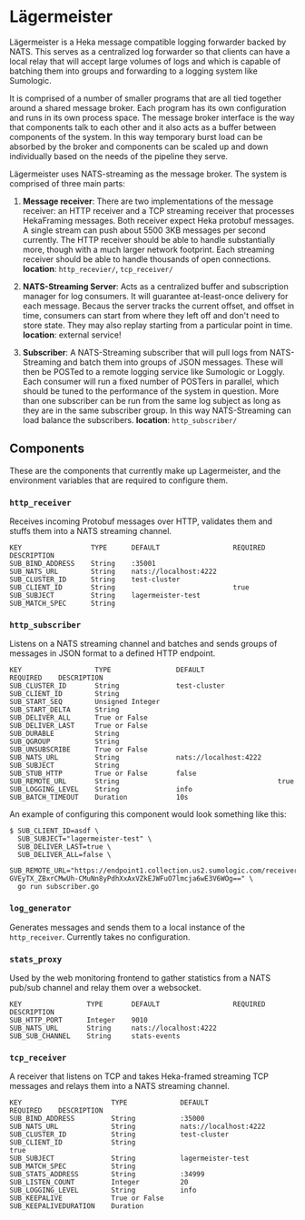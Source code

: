 Lägermeister
============

Lägermeister is a Heka message compatible logging forwarder backed by NATS.
This serves as a centralized log forwarder so that clients can have a local
relay that will accept large volumes of logs and which is capable of batching
them into groups and forwarding to a logging system like Sumologic.

It is comprised of a number of smaller programs that are all tied together
around a shared message broker. Each program has its own configuration and runs
in its own process space. The message broker interface is the way that
components talk to each other and it also acts as a buffer between components
of the system. In this way temporary burst load can be absorbed by the broker
and components can be scaled up and down individually based on the needs of the
pipeline they serve.

Lägermeister uses NATS-streaming as the message broker. The system is comprised
of three main parts:

1. **Message receiver**: There are two implementations of the message receiver:
   an HTTP receiver and a TCP streaming receiver that processes HekaFraming
   messages. Both receiver expect Heka protobuf messages. A single stream can
   push about 5500 3KB messages per second currently. The HTTP receiver should
   be able to handle substantially more, though with a much larger network
   footprint. Each streaming receiver should be able to handle thousands of
   open connections.
   **location**: `http_recevier/`, `tcp_receiver/`

2. **NATS-Streaming Server**: Acts as a centralized buffer and subscription
   manager for log consumers. It will guarantee at-least-once delivery for each
   message. Becaus the server tracks the current offset, and offset in time,
   consumers can start from where they left off and don't need to store state.
   They may also replay starting from a particular point in time.
   **location**: external service!

3. **Subscriber**: A NATS-Streaming subscriber that will pull logs from NATS-
   Streaming and batch them into groups of JSON messages. These will then be
   POSTed to a remote logging service like Sumologic or Loggly. Each consumer
   will run a fixed number of POSTers in parallel, which should be tuned to
   the performance of the system in question. More than one subscriber can be
   run from the same log subject as long as they are in the same subscriber group.
   In this way NATS-Streaming can load balance the subscribers.
   **location**: `http_subscriber/`

Components
----------

These are the components that currently make up Lagermeister, and the
environment variables that are required to configure them.

### `http_receiver`

Receives incoming Protobuf messages over HTTP, validates them and stuffs them
into a NATS streaming channel.

```
KEY                 TYPE      DEFAULT                  REQUIRED    DESCRIPTION
SUB_BIND_ADDRESS    String    :35001
SUB_NATS_URL        String    nats://localhost:4222
SUB_CLUSTER_ID      String    test-cluster
SUB_CLIENT_ID       String                             true
SUB_SUBJECT         String    lagermeister-test
SUB_MATCH_SPEC      String
```

### `http_subscriber`

Listens on a NATS streaming channel and batches and sends groups of messages in
JSON format to a defined HTTP endpoint.

```
KEY                  TYPE                DEFAULT                  REQUIRED    DESCRIPTION
SUB_CLUSTER_ID       String              test-cluster
SUB_CLIENT_ID        String
SUB_START_SEQ        Unsigned Integer
SUB_START_DELTA      String
SUB_DELIVER_ALL      True or False
SUB_DELIVER_LAST     True or False
SUB_DURABLE          String
SUB_QGROUP           String
SUB_UNSUBSCRIBE      True or False
SUB_NATS_URL         String              nats://localhost:4222
SUB_SUBJECT          String
SUB_STUB_HTTP        True or False       false
SUB_REMOTE_URL       String                                       true
SUB_LOGGING_LEVEL    String              info
SUB_BATCH_TIMEOUT    Duration            10s
```

An example of configuring this component would look something like this:
```
$ SUB_CLIENT_ID=asdf \
  SUB_SUBJECT="lagermeister-test" \
  SUB_DELIVER_LAST=true \
  SUB_DELIVER_ALL=false \
  SUB_REMOTE_URL="https://endpoint1.collection.us2.sumologic.com/receiver/v1/http/ZaVnC4dhaV2Djfx_aJ93Ht013FC51G9_FuWipqPPW5RSxez24iXceWKhPfxlPh-GVEyTX_ZBxrCMwUh-CMuNn8yPdhXxAxVZkEJWFuO7lmcja6wE3V6WOg==" \
  go run subscriber.go
```


### `log_generator`

Generates messages and sends them to a local instance of the `http_receiver`.
Currently takes no configuration.

### `stats_proxy`

Used by the web monitoring frontend to gather statistics from a NATS pub/sub
channel and relay them over a websocket.

```
KEY                TYPE       DEFAULT                  REQUIRED    DESCRIPTION
SUB_HTTP_PORT      Integer    9010
SUB_NATS_URL       String     nats://localhost:4222
SUB_SUB_CHANNEL    String     stats-events
```

### `tcp_receiver`

A receiver that listens on TCP and takes Heka-framed streaming TCP messages
and relays them into a NATS streaming channel.

```
KEY                      TYPE             DEFAULT                  REQUIRED    DESCRIPTION
SUB_BIND_ADDRESS         String           :35000
SUB_NATS_URL             String           nats://localhost:4222
SUB_CLUSTER_ID           String           test-cluster
SUB_CLIENT_ID            String                                    true
SUB_SUBJECT              String           lagermeister-test
SUB_MATCH_SPEC           String
SUB_STATS_ADDRESS        String           :34999
SUB_LISTEN_COUNT         Integer          20
SUB_LOGGING_LEVEL        String           info
SUB_KEEPALIVE            True or False
SUB_KEEPALIVEDURATION    Duration
```
